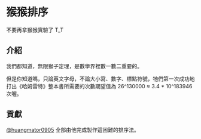 # 猴猴排序

不要再拿猴猴實驗了 T_T

## 介紹

我們都知道，無限猴子定理，是數學界裡數一數二重要的。

但是你知道嗎，只論英文字母，不論大小寫、數字、標點符號，牠們第一次成功地打出《哈姆雷特》整本書所需要的次數期望值為 26^130000 ≈ 3.4 * 10^183946 次喔。

## 貢獻

[@huangmator0905](https://github.com/huangmayor0905) 全部由他完成製作這困難的排序法。
